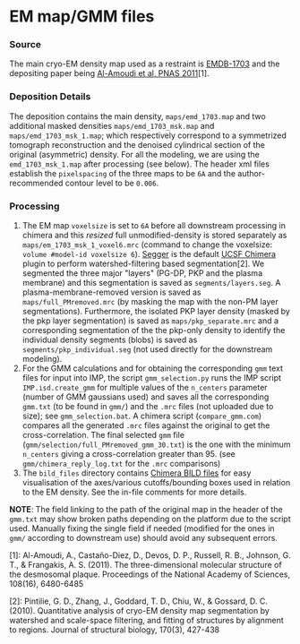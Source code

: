 # EM map/GMM files


### Source
The main cryo-EM density map used as a restraint is [EMDB-1703](https://www.ebi.ac.uk/pdbe/entry/emdb/EMD-1703) and the depositing paper being [Al-Amoudi et al, PNAS 2011](doi.org/10.1073/pnas.1019469108)\[1\]. 

### Deposition Details
The deposition contains the main density, `maps/emd_1703.map` and two additional masked densities `maps/emd_1703_msk.map` and `maps/emd_1703_msk_1.map`; which respectively correspond to a symmetrized tomograph reconstruction and the denoised cylindrical section of the original (asymmetric) density. For all the modeling, we are using the `emd_1703_msk_1.map` after processing (see below). The header xml files establish the `pixelspacing` of the three maps to be `6A` and the author-recommended contour level to be `0.006`. 

### Processing 
1. The EM map `voxelsize` is set to `6A` before all downstream processing in chimera and this *resized* full unmodified-density is stored separately as `maps/em_1703_msk_1_voxel6.mrc` (command to change the voxelsize: `volume #model-id voxelsize 6`). [Segger](https://github.com/gregdp/segger) is the default [UCSF Chimera](https://www.cgl.ucsf.edu/chimera/) plugin to perform watershed-filtering based segmentation\[2\]. We segmented the three major "layers" (PG-DP, PKP and the plasma membrane) and this segmentation is saved as `segments/layers.seg`. A plasma-membrane-removed version is saved as `maps/full_PMremoved.mrc` (by masking the map with the non-PM layer segmentations). Furthermore, the isolated PKP layer density (masked by the pkp layer segmentation) is saved as `maps/pkp_separate.mrc` and a corresponding segmentation of the the pkp-only density to identify the individual density segments (blobs) is saved as `segments/pkp_individual.seg` (not used directly for the downstream modeling). 
2. For the GMM calculations and for obtaining the corresponding `gmm` text files for input into IMP, the script `gmm_selection.py` runs the IMP script `IMP.isd.create_gmm` for multiple values of the `n_centers` parameter (number of GMM gaussians used) and saves all the corresponding `gmm.txt` (to be found in `gmm/`) and the `.mrc` files (not uploaded due to size); see `gmm_selection.bat`. A chimera script (`compare_gmm.com`) compares all the generated `.mrc` files against the original to get the cross-correlation. The final selected `gmm` file (`gmm/selection/full_PMremoved_gmm_30.txt`) is the one with the minimum `n_centers` giving a cross-correlation greater than 95. (see `gmm/chimera_reply_log.txt` for the `.mrc` comparisons)
3. The `bild_files` directory contains [Chimera BILD files](https://www.cgl.ucsf.edu/chimera/docs/UsersGuide/bild.html) for easy visualisation of the axes/various cutoffs/bounding boxes used in relation to the EM density. See the in-file comments for more details.

**NOTE**: The field linking to the path of the original map in the header of the `gmm.txt` may show broken paths depending on the platform due to the script used. Manually fixing the single field if needed (modified for the ones in `gmm/` according to downstream use) should avoid any subsequent errors.

\[1\]: Al-Amoudi, A., Castaño-Diez, D., Devos, D. P., Russell, R. B., Johnson, G. T., & Frangakis, A. S. (2011). The three-dimensional molecular structure of the desmosomal plaque. Proceedings of the National Academy of Sciences, 108(16), 6480-6485

\[2\]: Pintilie, G. D., Zhang, J., Goddard, T. D., Chiu, W., & Gossard, D. C. (2010). Quantitative analysis of cryo-EM density map segmentation by watershed and scale-space filtering, and fitting of structures by alignment to regions. Journal of structural biology, 170(3), 427-438

